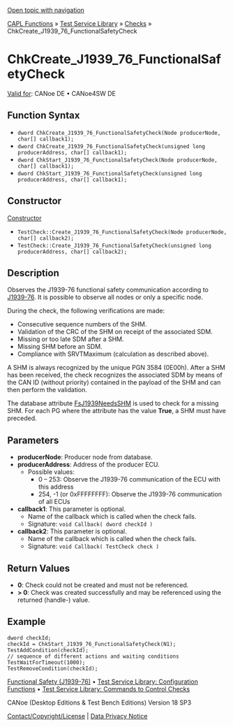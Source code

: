 [Open topic with navigation](../../../../../CANoeDEFamily.htm#Topics/CAPLFunctions/Test/Functions/CAPLfunctionChkCreateJ193976FunctionalSafetyCheck.md)

[CAPL Functions](../../CAPLfunctions.md) » [Test Service Library](../CAPLfunctionsTSLOverview.md) » [Checks](../CAPLfunctionsTSLCheckOverview.md) » ChkCreate_J1939_76_FunctionalSafetyCheck

# ChkCreate_J1939_76_FunctionalSafetyCheck

[Valid for](../../../Shared/FeatureAvailability.md): CANoe DE • CANoe4SW DE

## Function Syntax

- `dword ChkCreate_J1939_76_FunctionalSafetyCheck(Node producerNode, char[] callback1);`
- `dword ChkCreate_J1939_76_FunctionalSafetyCheck(unsigned long producerAddress, char[] callback1);`
- `dword ChkStart_J1939_76_FunctionalSafetyCheck(Node producerNode, char[] callback1);`
- `dword ChkStart_J1939_76_FunctionalSafetyCheck(unsigned long producerAddress, char[] callback1);`

## Constructor

[Constructor](../../../Shared/CAPL/General/ClassesAndObjects.md)

- `TestCheck::Create_J1939_76_FunctionalSafetyCheck(Node producerNode, char[] callback2);`
- `TestCheck::Create_J1939_76_FunctionalSafetyCheck(unsigned long producerAddress, char[] callback2);`

## Description

Observes the J1939-76 functional safety communication according to [J1939-76](../../../CANoeCANalyzer/J1939/j1939basics/j1939FunctionalSafety.md). It is possible to observe all nodes or only a specific node.

During the check, the following verifications are made:

- Consecutive sequence numbers of the SHM.
- Validation of the CRC of the SHM on receipt of the associated SDM.
- Missing or too late SDM after a SHM.
- Missing SHM before an SDM.
- Compliance with SRVTMaximum (calculation as described above).

A SHM is always recognized by the unique PGN 3584 (0E00h). After a SHM has been received, the check recognizes the associated SDM by means of the CAN ID (without priority) contained in the payload of the SHM and can then perform the validation.

The database attribute [FsJ1939NeedsSHM](../../../CANoeCANalyzer/J1939/j1939basics/j1939CanDbAttributes.md) is used to check for a missing SHM. For each PG where the attribute has the value **True**, a SHM must have preceded.

## Parameters

- **producerNode**: Producer node from database.
- **producerAddress**: Address of the producer ECU.
  - Possible values:
    - 0 – 253: Observe the J1939-76 communication of the ECU with this address
    - 254, -1 (or 0xFFFFFFFF): Observe the J1939-76 communication of all ECUs
- **callback1**: This parameter is optional.
  - Name of the callback which is called when the check fails.
  - Signature: `void Callback( dword checkId )`
- **callback2**: This parameter is optional.
  - Name of the callback which is called when the check fails.
  - Signature: `void Callback( TestCheck check )`

## Return Values

- **0**: Check could not be created and must not be referenced.
- **> 0**: Check was created successfully and may be referenced using the returned (handle-) value.

## Example

```plaintext
dword checkId;
checkId = ChkStart_J1939_76_FunctionalSafetyCheck(N1);
TestAddCondition(checkId);
// sequence of different actions and waiting conditions
TestWaitForTimeout(1000);
TestRemoveCondition(checkId);
```

[Functional Safety (J1939-76)](../../../CANoeCANalyzer/J1939/j1939basics/j1939FunctionalSafety.md) • [Test Service Library: Configuration Functions](../CAPLfunctionsTSLConfigurationFunctions.md) • [Test Service Library: Commands to Control Checks](../CAPLfunctionsTSLCheckControlCommands.md)

CANoe (Desktop Editions & Test Bench Editions) Version 18 SP3

[Contact/Copyright/License](../../../Shared/ContactCopyrightLicense.md) | [Data Privacy Notice](https://www.vector.com/int/en/company/get-info/privacy-policy/)
